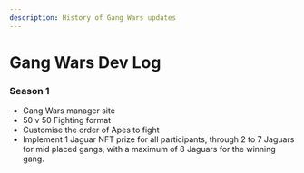 ```yaml
---
description: History of Gang Wars updates
---
```


# Gang Wars Dev Log

### Season 1

* Gang Wars manager site
* 50 v 50 Fighting format
* Customise the order of Apes to fight
* Implement 1 Jaguar NFT prize for all participants, through 2 to 7 Jaguars for mid placed gangs, with a maximum of 8 Jaguars for the winning gang.
